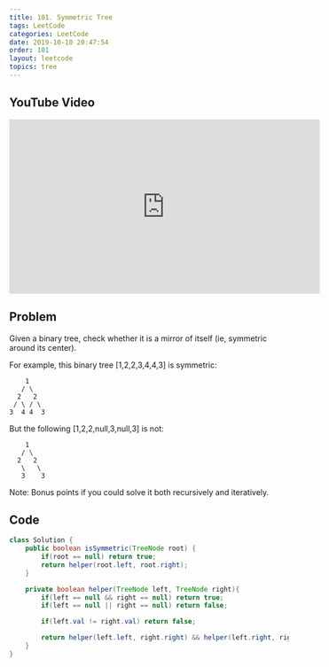 ```yaml
---
title: 101. Symmetric Tree
tags: LeetCode
categories: LeetCode
date: 2019-10-10 20:47:54
order: 101
layout: leetcode
topics: tree
---
```


## YouTube Video

<iframe width="560" height="315" src="https://www.youtube.com/embed/ULk7EuK0n9Q" frameborder="0" allow="accelerometer; autoplay; encrypted-media; gyroscope; picture-in-picture" allowfullscreen></iframe>

## Problem

Given a binary tree, check whether it is a mirror of itself (ie, symmetric around its center).

For example, this binary tree [1,2,2,3,4,4,3] is symmetric:

```
    1
   / \
  2   2
 / \ / \
3  4 4  3
```

But the following [1,2,2,null,3,null,3] is not:

```
    1
   / \
  2   2
   \   \
   3    3
```

Note:
Bonus points if you could solve it both recursively and iteratively.

## Code

```java
class Solution {
    public boolean isSymmetric(TreeNode root) {
        if(root == null) return true;
        return helper(root.left, root.right);
    }

    private boolean helper(TreeNode left, TreeNode right){
        if(left == null && right == null) return true;
        if(left == null || right == null) return false;

        if(left.val != right.val) return false;

        return helper(left.left, right.right) && helper(left.right, right.left);
    }
}
```
